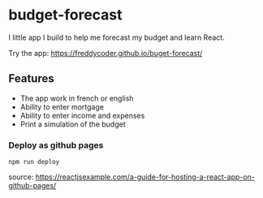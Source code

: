 # budget-forecast

I little app I build to help me forecast my budget and learn React.

Try the app: https://freddycoder.github.io/buget-forecast/

## Features

- The app work in french or english
- Ability to enter mortgage
- Ability to enter income and expenses
- Print a simulation of the budget

### Deploy as github pages

```
npm run deploy
```

source: https://reactjsexample.com/a-guide-for-hosting-a-react-app-on-github-pages/